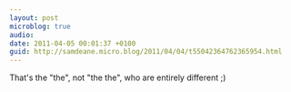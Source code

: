 ```yaml
---
layout: post
microblog: true
audio: 
date: 2011-04-05 00:01:37 +0100
guid: http://samdeane.micro.blog/2011/04/04/t55042364762365954.html
---
```

That's the "the", not "the the", who are entirely different ;)
